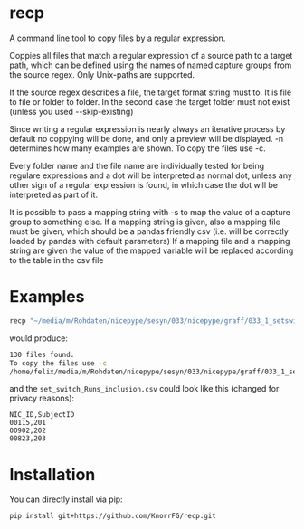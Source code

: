 # recp

A command line tool to copy files by a regular expression.

Coppies all files that match a regular expression of a source path 
to a target path, which can be defined using the names of named capture 
groups from the source regex. Only Unix-paths are supported.

If the source regex describes a file, the target format string must to.
It is file to file or folder to folder. In the second case the target
folder must not exist (unless you used --skip-existing)

Since writing a regular expression is nearly always an iterative process
by default no coppying will be done, and only a preview will be displayed.
-n determines how many examples are shown. To copy the files use -c.

Every folder name and the file name are individually tested for being 
regulare expressions and a dot will be interpreted as normal dot, unless
any other sign of a regular expression is found, in which case the dot
will be interpreted as part of it.

It is possible to pass a mapping string with -s to map the value of a
capture group to something else. If a mapping string is given, also a 
mapping file must be given, which should be a pandas friendly csv (i.e. 
will be correctly loaded by pandas with default parameters)
If a mapping file and a mapping string are given the value of the mapped
variable will be replaced according to the table in the csv file

# Examples

``` bash 
recp "~/media/m/Rohdaten/nicepype/sesyn/033/nicepype/graff/033_1_setswitch(?P<run>\d)$/(?P<NIC_ID>\d+)/preprocessing/wr.*" "0/sub-{SubjectID}/ses-1/func/sub-{SubjectID}_ses-1_task-setswitch_run-{run}_bold.nii" -s "NIC_ID->SubjectID" -f "~/media/p/033/felix_2/shk_foo/set_switch_Runs_inclusion.csv" 
```

would produce:

``` bash
130 files found.
To copy the files use -c
/home/felix/media/m/Rohdaten/nicepype/sesyn/033/nicepype/graff/033_1_setswitch1/00115/preprocessing/wr20181129_064403boldAsetswitch1132ta16172020200033987033700000371s008a001.nii -> 0/sub-201/ses-1/func/sub-201_ses-1_task-setswitch_run-1_bold.nii
```

and the `set_switch_Runs_inclusion.csv` could look like this (changed for
privacy reasons):

```
NIC_ID,SubjectID
00115,201
00902,202
00823,203
```

# Installation

You can directly install via pip:
``` bash
pip install git+https://github.com/KnorrFG/recp.git
```
